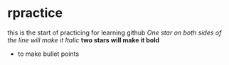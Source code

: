 # rpractice
this is the start of practicing for learning github
*One star on both sides of the line will make it Italic*
**two stars will make it bold**
- to make bullet points 

